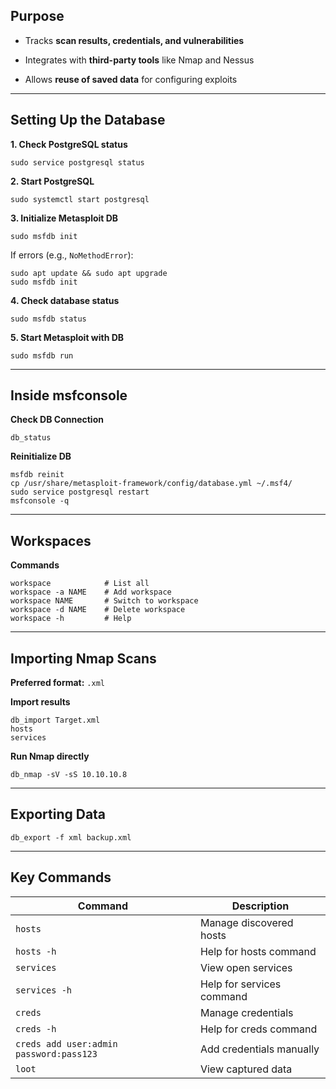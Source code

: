
## Purpose

- Tracks **scan results, credentials, and vulnerabilities**
    
- Integrates with **third-party tools** like Nmap and Nessus
    
- Allows **reuse of saved data** for configuring exploits
    

---

## Setting Up the Database

**1. Check PostgreSQL status**

```
sudo service postgresql status
```

**2. Start PostgreSQL**

```
sudo systemctl start postgresql
```

**3. Initialize Metasploit DB**

```
sudo msfdb init
```

If errors (e.g., `NoMethodError`):

```
sudo apt update && sudo apt upgrade
sudo msfdb init
```

**4. Check database status**

```
sudo msfdb status
```

**5. Start Metasploit with DB**

```
sudo msfdb run
```

---

## Inside msfconsole

**Check DB Connection**

```
db_status
```

**Reinitialize DB**

```
msfdb reinit
cp /usr/share/metasploit-framework/config/database.yml ~/.msf4/
sudo service postgresql restart
msfconsole -q
```

---

## Workspaces

**Commands**

```
workspace            # List all
workspace -a NAME    # Add workspace
workspace NAME       # Switch to workspace
workspace -d NAME    # Delete workspace
workspace -h         # Help
```

---

## Importing Nmap Scans

**Preferred format:** `.xml`

**Import results**

```
db_import Target.xml
hosts
services
```

**Run Nmap directly**

```
db_nmap -sV -sS 10.10.10.8
```

---

## Exporting Data

```
db_export -f xml backup.xml
```

---

## Key Commands

|Command|Description|
|---|---|
|`hosts`|Manage discovered hosts|
|`hosts -h`|Help for hosts command|
|`services`|View open services|
|`services -h`|Help for services command|
|`creds`|Manage credentials|
|`creds -h`|Help for creds command|
|`creds add user:admin password:pass123`|Add credentials manually|
|`loot`|View captured data|